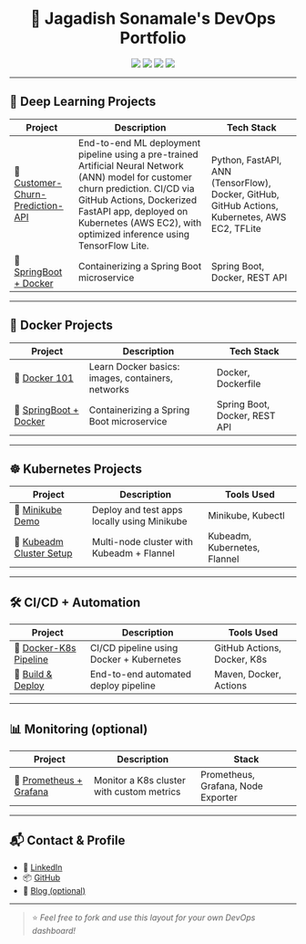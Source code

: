 <h1 align="center">🚀 Jagadish Sonamale's DevOps Portfolio</h1>

<p align="center">
  <img src="https://img.shields.io/badge/Tools-Docker-blue?logo=docker" />
  <img src="https://img.shields.io/badge/Kubernetes-Minikube-%23007ACC?logo=kubernetes" />
  <img src="https://img.shields.io/badge/Kubeadm-Setup-%231572B6" />
  <img src="https://img.shields.io/badge/CI/CD-GitHub%20Actions-yellow?logo=github-actions" />
</p>

---

## 🐳 Deep Learning Projects

| Project | Description | Tech Stack |
|--------|-------------|------------|
| 🔗 [Customer-Churn-Prediction-API](https://github.com/jagadish-sonamale/customer-churn-prediction-api) | End-to-end ML deployment pipeline using a pre-trained Artificial Neural Network (ANN) model for customer churn prediction. CI/CD via GitHub Actions, Dockerized FastAPI app, deployed on Kubernetes (AWS EC2), with optimized inference using TensorFlow Lite.  | Python, FastAPI, ANN (TensorFlow), Docker, GitHub, GitHub Actions, Kubernetes, AWS EC2, TFLite |
| 🔗 [SpringBoot + Docker](https://github.com/yourusername/springboot-docker) | Containerizing a Spring Boot microservice | Spring Boot, Docker, REST API |

---

## 🐳 Docker Projects

| Project | Description | Tech Stack |
|--------|-------------|------------|
| 🔗 [Docker 101](https://github.com/yourusername/docker-101) | Learn Docker basics: images, containers, networks | Docker, Dockerfile |
| 🔗 [SpringBoot + Docker](https://github.com/yourusername/springboot-docker) | Containerizing a Spring Boot microservice | Spring Boot, Docker, REST API |

---

## ☸️ Kubernetes Projects

| Project | Description | Tools Used |
|--------|-------------|------------|
| 🔗 [Minikube Demo](https://github.com/yourusername/minikube-demo) | Deploy and test apps locally using Minikube | Minikube, Kubectl |
| 🔗 [Kubeadm Cluster Setup](https://github.com/yourusername/kubeadm-cluster-setup) | Multi-node cluster with Kubeadm + Flannel | Kubeadm, Kubernetes, Flannel |

---

## 🛠️ CI/CD + Automation

| Project | Description | Tools Used |
|--------|-------------|------------|
| 🔗 [Docker-K8s Pipeline](https://github.com/yourusername/docker-k8s-pipeline) | CI/CD pipeline using Docker + Kubernetes | GitHub Actions, Docker, K8s |
| 🔗 [Build & Deploy](https://github.com/yourusername/ci-cd-demo) | End-to-end automated deploy pipeline | Maven, Docker, Actions |

---

## 📊 Monitoring (optional)

| Project | Description | Stack |
|--------|-------------|-------|
| 🔗 [Prometheus + Grafana](https://github.com/yourusername/monitoring-stack) | Monitor a K8s cluster with custom metrics | Prometheus, Grafana, Node Exporter |

---

## 📬 Contact & Profile

- 💼 [LinkedIn](https://linkedin.com/in/yourname)
- 📦 [GitHub](https://github.com/yourusername)
- 🧠 [Blog (optional)](https://medium.com/@yourname)

---

> ⭐ *Feel free to fork and use this layout for your own DevOps dashboard!*

